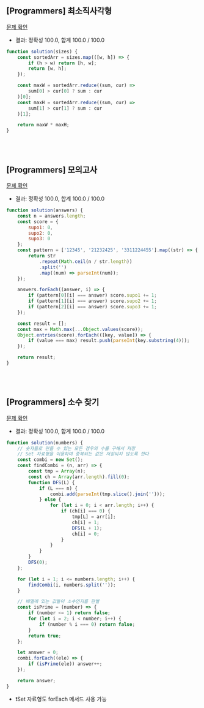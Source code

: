 ## [Programmers] 최소직사각형

[문제 확인](https://school.programmers.co.kr/learn/courses/30/lessons/86491)

-   결과: 정확성 100.0, 합계 100.0 / 100.0

```js
function solution(sizes) {
    const sortedArr = sizes.map(([w, h]) => {
        if (h > w) return [h, w];
        return [w, h];
    });

    const maxW = sortedArr.reduce((sum, cur) =>
        sum[0] > cur[0] ? sum : cur
    )[0];
    const maxH = sortedArr.reduce((sum, cur) =>
        sum[1] > cur[1] ? sum : cur
    )[1];

    return maxW * maxH;
}
```

</br>
</br>

## [Programmers] 모의고사

[문제 확인](https://school.programmers.co.kr/learn/courses/30/lessons/42840)

-   결과: 정확성 100.0, 합계 100.0 / 100.0

```js
function solution(answers) {
    const n = answers.length;
    const score = {
        supo1: 0,
        supo2: 0,
        supo3: 0
    };
    const pattern = ['12345', '21232425', '3311224455'].map((str) => {
        return str
            .repeat(Math.ceil(n / str.length))
            .split('')
            .map((num) => parseInt(num));
    });

    answers.forEach((answer, i) => {
        if (pattern[0][i] === answer) score.supo1 += 1;
        if (pattern[1][i] === answer) score.supo2 += 1;
        if (pattern[2][i] === answer) score.supo3 += 1;
    });

    const result = [];
    const max = Math.max(...Object.values(score));
    Object.entries(score).forEach(([key, value]) => {
        if (value === max) result.push(parseInt(key.substring(4)));
    });

    return result;
}
```

<br>
<br>

## [Programmers] 소수 찾기

[문제 확인](https://school.programmers.co.kr/learn/courses/30/lessons/42839)

-   결과: 정확성 100.0, 합계 100.0 / 100.0

```js
function solution(numbers) {
    // 숫자들로 만들 수 있는 모든 경우의 수를 구해서 저장
    // Set 자료형을 이용하여 중복되는 값은 저장되지 않도록 한다
    const combi = new Set();
    const findCombi = (n, arr) => {
        const tmp = Array(n);
        const ch = Array(arr.length).fill(0);
        function DFS(L) {
            if (L === n) {
                combi.add(parseInt(tmp.slice().join('')));
            } else {
                for (let i = 0; i < arr.length; i++) {
                    if (ch[i] === 0) {
                        tmp[L] = arr[i];
                        ch[i] = 1;
                        DFS(L + 1);
                        ch[i] = 0;
                    }
                }
            }
        }
        DFS(0);
    };

    for (let i = 1; i <= numbers.length; i++) {
        findCombi(i, numbers.split(''));
    }

    // 배열에 있는 값들이 소수인지를 판별
    const isPrime = (number) => {
        if (number <= 1) return false;
        for (let i = 2; i < number; i++) {
            if (number % i === 0) return false;
        }
        return true;
    };

    let answer = 0;
    combi.forEach((ele) => {
        if (isPrime(ele)) answer++;
    });

    return answer;
}
```

-   ❗️Set 자료형도 forEach 메서드 사용 가능

